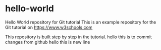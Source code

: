 # hello-world
Hello World repository for Git tutorial
This is an example repository for the Git tutorial on https://www.w3schools.com

This repository is built step by step in the tutorial.
hello this is to commit changes from github
hello this is new line
